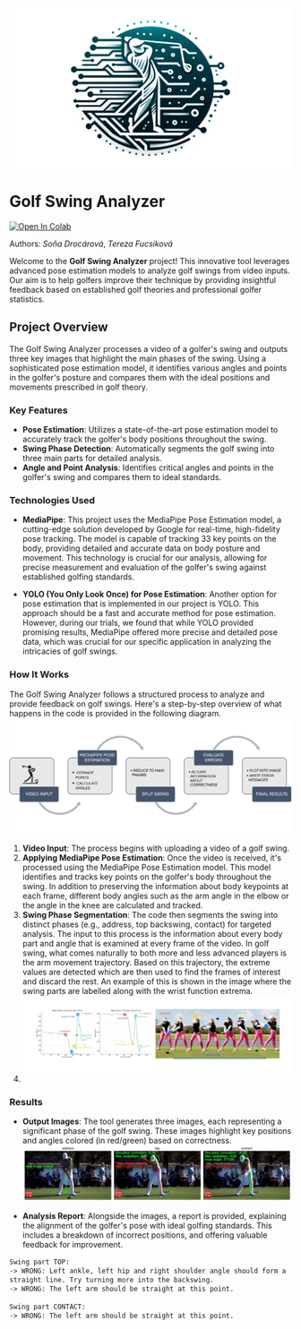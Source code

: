 ![Golf Swing Analyzer Logo](https://github.com/Strojove-uceni/23206-final-pose-estimation-for-swing-improvement/blob/main/logo.png)

# Golf Swing Analyzer
[![Open In Colab](https://colab.research.google.com/assets/colab-badge.svg)](https://github.com/Strojove-uceni/23206-final-pose-estimation-for-swing-improvement/blob/main/Analyze_Video.ipynb)

Authors: *Soňa Drocárová*, *Tereza Fucsiková*

Welcome to the **Golf Swing Analyzer** project! This innovative tool leverages advanced pose estimation models to analyze golf swings from video inputs. Our aim is to help golfers improve their technique by providing insightful feedback based on established golf theories and professional golfer statistics.

## Project Overview

The Golf Swing Analyzer processes a video of a golfer's swing and outputs three key images that highlight the main phases of the swing. Using a sophisticated pose estimation model, it identifies various angles and points in the golfer's posture and compares them with the ideal positions and movements prescribed in golf theory.

### Key Features

- **Pose Estimation**: Utilizes a state-of-the-art pose estimation model to accurately track the golfer's body positions throughout the swing.
- **Swing Phase Detection**: Automatically segments the golf swing into three main parts for detailed analysis.
- **Angle and Point Analysis**: Identifies critical angles and points in the golfer's swing and compares them to ideal standards.

### Technologies Used

- **MediaPipe**: This project uses the MediaPipe Pose Estimation model, a cutting-edge solution developed by Google for real-time, high-fidelity pose tracking. The model is capable of tracking 33 key points on the body, providing detailed and accurate data on body posture and movement. This technology is crucial for our analysis, allowing for precise measurement and evaluation of the golfer's swing against established golfing standards.

- **YOLO (You Only Look Once) for Pose Estimation**: Another option for pose estimation that is implemented in our project is YOLO. This approach should be a fast and accurate method for pose estimation. However, during our trials, we found that while YOLO provided promising results, MediaPipe offered more precise and detailed pose data, which was crucial for our specific application in analyzing the intricacies of golf swings.

### How It Works
The Golf Swing Analyzer follows a structured process to analyze and provide feedback on golf swings. Here's a step-by-step overview of what happens in the code is provided in the following diagram. 
![Process](https://github.com/Strojove-uceni/23206-final-pose-estimation-for-swing-improvement/blob/main/diagram.png)

1. **Video Input**: The process begins with uploading a video of a golf swing.
2. **Applying MediaPipe Pose Estimation**: Once the video is received, it's processed using the MediaPipe Pose Estimation model. This model identifies and tracks key points on the golfer's body throughout the swing. In addition to preserving the information about body keypoints at each frame, different body angles such as the arm angle in the elbow or the angle in the knee are calculated and tracked.
3. **Swing Phase Segmentation**: The code then segments the swing into distinct phases (e.g., address, top backswing, contact) for targeted analysis. The input to this process is the information about every body part and angle that is examined at every frame of the video. In golf swing, what comes naturally to both more and less advanced players is the arm movement trajectory. Based on this trajectory, the extreme values are detected which are then used to find the frames of interest and discard the rest. An example of this is shown in the image where the swing parts are labelled along with the wrist function extrema.
![Swing Phase Segmentation](https://github.com/Strojove-uceni/23206-final-pose-estimation-for-swing-improvement/blob/main/swing_split_example.jpg)
5. 




### Results

- **Output Images**: The tool generates three images, each representing a significant phase of the golf swing. These images highlight key positions and angles colored (in red/green) based on correctness.
![Example Swing Analysis](https://github.com/Strojove-uceni/23206-final-pose-estimation-for-swing-improvement/blob/main/output.png)

- **Analysis Report**: Alongside the images, a report is provided, explaining the alignment of the golfer's pose with ideal golfing standards. This includes a breakdown of incorrect positions, and offering valuable feedback for improvement.

 
 ```plaintext
Swing part TOP: 
-> WRONG: Left ankle, left hip and right shoulder angle should form a straight line. Try turning more into the backswing.
-> WRONG: The left arm should be straight at this point.

Swing part CONTACT: 
-> WRONG: The left arm should be straight at this point.
```




